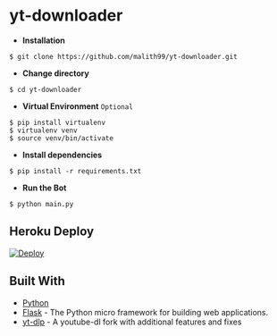 # yt-downloader


- **Installation**

```shell
$ git clone https://github.com/malith99/yt-downloader.git
```

- **Change directory**

```shell
$ cd yt-downloader
```

- **Virtual Environment** `Optional`

```shell
$ pip install virtualenv
$ virtualenv venv
$ source venv/bin/activate
```

- **Install dependencies**

```shell
$ pip install -r requirements.txt
```

- **Run the Bot**

```shell
$ python main.py
```

## Heroku Deploy

[![Deploy](https://www.herokucdn.com/deploy/button.svg)](https://github.com/malith99/yt-downloader/blob/main/yt-down/app.json)

## Built With

- [Python](https://www.python.org/)
- [Flask](https://github.com/pallets/flask) - The Python micro framework for building web applications.
- [yt-dlp](https://github.com/yt-dlp/yt-dlp) - A youtube-dl fork with additional features and fixes





